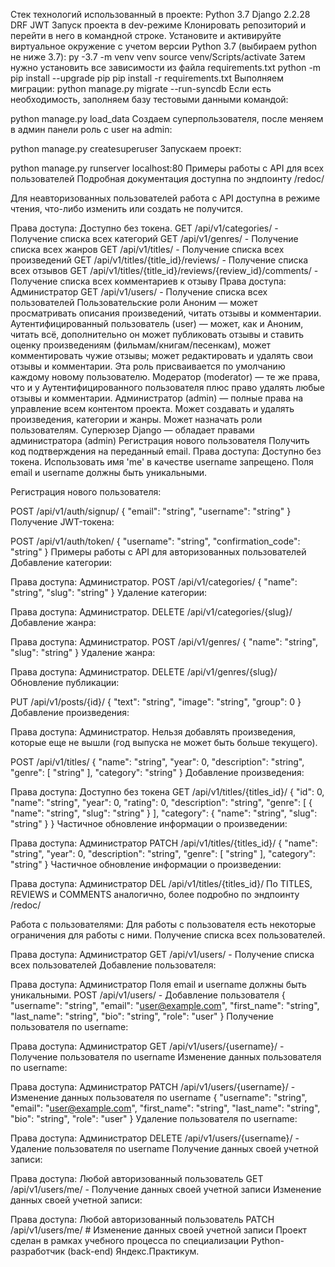 Стек технологий использованный в проекте:
Python 3.7
Django 2.2.28
DRF
JWT
Запуск проекта в dev-режиме
Клонировать репозиторий и перейти в него в командной строке.
Установите и активируйте виртуальное окружение c учетом версии Python 3.7 (выбираем python не ниже 3.7):
py -3.7 -m venv venv
source venv/Scripts/activate
Затем нужно установить все зависимости из файла requirements.txt
python -m pip install --upgrade pip
pip install -r requirements.txt
Выполняем миграции:
python manage.py migrate --run-syncdb
Если есть необходимость, заполняем базу тестовыми данными командой:

python manage.py load_data
Создаем суперпользователя, после меняем в админ панели роль с user на admin:

python manage.py createsuperuser
Запускаем проект:

python manage.py runserver localhost:80
Примеры работы с API для всех пользователей
Подробная документация доступна по эндпоинту /redoc/

Для неавторизованных пользователей работа с API доступна в режиме чтения, что-либо изменить или создать не получится.

Права доступа: Доступно без токена.
GET /api/v1/categories/ - Получение списка всех категорий
GET /api/v1/genres/ - Получение списка всех жанров
GET /api/v1/titles/ - Получение списка всех произведений
GET /api/v1/titles/{title_id}/reviews/ - Получение списка всех отзывов
GET /api/v1/titles/{title_id}/reviews/{review_id}/comments/ - Получение списка всех комментариев к отзыву
Права доступа: Администратор
GET /api/v1/users/ - Получение списка всех пользователей
Пользовательские роли
Аноним — может просматривать описания произведений, читать отзывы и комментарии.
Аутентифицированный пользователь (user) — может, как и Аноним, читать всё, дополнительно он может публиковать отзывы и ставить оценку произведениям (фильмам/книгам/песенкам), может комментировать чужие отзывы; может редактировать и удалять свои отзывы и комментарии. Эта роль присваивается по умолчанию каждому новому пользователю.
Модератор (moderator) — те же права, что и у Аутентифицированного пользователя плюс право удалять любые отзывы и комментарии.
Администратор (admin) — полные права на управление всем контентом проекта. Может создавать и удалять произведения, категории и жанры. Может назначать роли пользователям.
Суперюзер Django — обладает правами администратора (admin)
Регистрация нового пользователя
Получить код подтверждения на переданный email. Права доступа: Доступно без токена. Использовать имя 'me' в качестве username запрещено. Поля email и username должны быть уникальными.

Регистрация нового пользователя:

POST /api/v1/auth/signup/
{
  "email": "string",
  "username": "string"
}
Получение JWT-токена:

POST /api/v1/auth/token/
{
  "username": "string",
  "confirmation_code": "string"
}
Примеры работы с API для авторизованных пользователей
Добавление категории:

Права доступа: Администратор.
POST /api/v1/categories/
{
  "name": "string",
  "slug": "string"
}
Удаление категории:

Права доступа: Администратор.
DELETE /api/v1/categories/{slug}/
Добавление жанра:

Права доступа: Администратор.
POST /api/v1/genres/
{
  "name": "string",
  "slug": "string"
}
Удаление жанра:

Права доступа: Администратор.
DELETE /api/v1/genres/{slug}/
Обновление публикации:

PUT /api/v1/posts/{id}/
{
"text": "string",
"image": "string",
"group": 0
}
Добавление произведения:

Права доступа: Администратор. 
Нельзя добавлять произведения, которые еще не вышли (год выпуска не может быть больше текущего).

POST /api/v1/titles/
{
  "name": "string",
  "year": 0,
  "description": "string",
  "genre": [
    "string"
  ],
  "category": "string"
}
Добавление произведения:

Права доступа: Доступно без токена
GET /api/v1/titles/{titles_id}/
{
  "id": 0,
  "name": "string",
  "year": 0,
  "rating": 0,
  "description": "string",
  "genre": [
    {
      "name": "string",
      "slug": "string"
    }
  ],
  "category": {
    "name": "string",
    "slug": "string"
  }
}
Частичное обновление информации о произведении:

Права доступа: Администратор
PATCH /api/v1/titles/{titles_id}/
{
  "name": "string",
  "year": 0,
  "description": "string",
  "genre": [
    "string"
  ],
  "category": "string"
}
Частичное обновление информации о произведении:

Права доступа: Администратор
DEL /api/v1/titles/{titles_id}/
По TITLES, REVIEWS и COMMENTS аналогично, более подробно по эндпоинту /redoc/

Работа с пользователями:
Для работы с пользователя есть некоторые ограничения для работы с ними. Получение списка всех пользователей.

Права доступа: Администратор
GET /api/v1/users/ - Получение списка всех пользователей
Добавление пользователя:

Права доступа: Администратор
Поля email и username должны быть уникальными.
POST /api/v1/users/ - Добавление пользователя
{
"username": "string",
"email": "user@example.com",
"first_name": "string",
"last_name": "string",
"bio": "string",
"role": "user"
}
Получение пользователя по username:

Права доступа: Администратор
GET /api/v1/users/{username}/ - Получение пользователя по username
Изменение данных пользователя по username:

Права доступа: Администратор
PATCH /api/v1/users/{username}/ - Изменение данных пользователя по username
{
  "username": "string",
  "email": "user@example.com",
  "first_name": "string",
  "last_name": "string",
  "bio": "string",
  "role": "user"
}
Удаление пользователя по username:

Права доступа: Администратор
DELETE /api/v1/users/{username}/ - Удаление пользователя по username
Получение данных своей учетной записи:

Права доступа: Любой авторизованный пользователь
GET /api/v1/users/me/ - Получение данных своей учетной записи
Изменение данных своей учетной записи:

Права доступа: Любой авторизованный пользователь
PATCH /api/v1/users/me/ # Изменение данных своей учетной записи
Проект сделан в рамках учебного процесса по специализации Python-разработчик (back-end) Яндекс.Практикум.